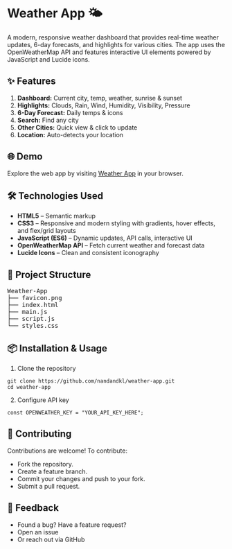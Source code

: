 # Weather App 🌤️

A modern, responsive weather dashboard that provides real-time weather updates, 6-day forecasts, and highlights for various cities. The app uses the OpenWeatherMap API and features interactive UI elements powered by JavaScript and Lucide icons.


## ✨ Features

1. **Dashboard:** Current city, temp, weather, sunrise & sunset 
2. **Highlights:** Clouds, Rain, Wind, Humidity, Visibility, Pressure 
3. **6-Day Forecast:** Daily temps & icons 
4. **Search:** Find any city 
5. **Other Cities:** Quick view & click to update 
6. **Location:** Auto-detects your location

## 🌐 Demo

Explore the web app by visiting [Weather App](https://nandandklweatherapp.netlify.app/) in your browser.


## 🛠️ Technologies Used

- **HTML5** – Semantic markup
- **CSS3** – Responsive and modern styling with gradients, hover effects, and flex/grid layouts
- **JavaScript (ES6)** – Dynamic updates, API calls, interactive UI
- **OpenWeatherMap API** – Fetch current weather and forecast data
- **Lucide Icons** – Clean and consistent iconography


## 📁 Project Structure

<pre>
Weather-App
├── favicon.png
├── index.html
├── main.js
├── script.js
└── styles.css
</pre>


##  📦 Installation & Usage

1. Clone the repository
```
git clone https://github.com/nandandkl/weather-app.git
cd weather-app
```
2. Configure API key
```
const OPENWEATHER_KEY = "YOUR_API_KEY_HERE";
```


## 🤝 Contributing
Contributions are welcome! To contribute:

- Fork the repository.
- Create a feature branch.
- Commit your changes and push to your fork.
- Submit a pull request.


## 💬 Feedback
- Found a bug? Have a feature request?
- Open an issue
- Or reach out via GitHub
